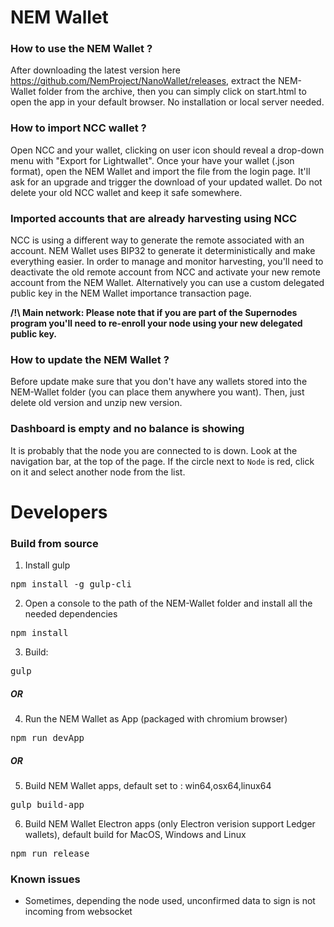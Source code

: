 # NEM Wallet #

### How to use the NEM Wallet ? ###

After downloading the latest version here https://github.com/NemProject/NanoWallet/releases, extract the NEM-Wallet folder from the archive, then you can simply click on start.html to open the app in your default browser. No installation or local server needed.

### How to import NCC wallet ? ###

Open NCC and your wallet, clicking on user icon should reveal a drop-down menu with "Export for Lightwallet".
Once your have your wallet (.json format), open the NEM Wallet and import the file from the login page. It'll ask for an upgrade and trigger the download of your updated wallet.
Do not delete your old NCC wallet and keep it safe somewhere.

### Imported accounts that are already harvesting using NCC ###

NCC is using a different way to generate the remote associated with an account. NEM Wallet uses BIP32 to generate it deterministically and make everything easier. In order to manage and monitor harvesting, you'll need to deactivate the old remote account from NCC and activate your new remote account from the NEM Wallet. Alternatively you can use a custom delegated public key in the NEM Wallet importance transaction page.

**/!\ Main network: Please note that if you are part of the Supernodes program you'll need to re-enroll your node using your new delegated public key.**

### How to update the NEM Wallet ? ###

Before update make sure that you don't have any wallets stored into the NEM-Wallet folder (you can place them anywhere you want). Then, just delete old version and unzip new version.

###  Dashboard is empty and no balance is showing ###

It is probably that the node you are connected to is down.
Look at the navigation bar, at the top of the page.
If the circle next to `Node` is red, click on it and select another node from the list.

# Developers #

### Build from source ###

1) Install gulp

<pre>npm install -g gulp-cli</pre>

2) Open a console to the path of the NEM-Wallet folder and install all the needed dependencies

<pre>npm install</pre>

3) Build:

<pre>gulp</pre>

##### OR #####

4) Run the NEM Wallet as App (packaged with chromium browser)

<pre>npm run devApp</pre>

##### OR #####

5) Build NEM Wallet apps, default set to : win64,osx64,linux64

<pre>gulp build-app</pre>

6) Build NEM Wallet Electron apps (only Electron verision support Ledger wallets), default build for MacOS, Windows and Linux

<pre>npm run release</pre>

### Known issues ###

- Sometimes, depending the node used, unconfirmed data to sign is not incoming from websocket
